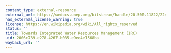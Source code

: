 ```yaml
---
content_type: external-resource
external_url: https://wedocs.unep.org/bitstream/handle/20.500.11822/22452/Sudan_WRM_2014.pdf
has_external_license_warning: true
license: https://en.wikipedia.org/wiki/All_rights_reserved
status: ''
title: Towards Integrated Water Resources Management (IRC)
uid: 2006c739-e278-4267-b035-e9ee4e1568ba
wayback_url: ''
---
```


